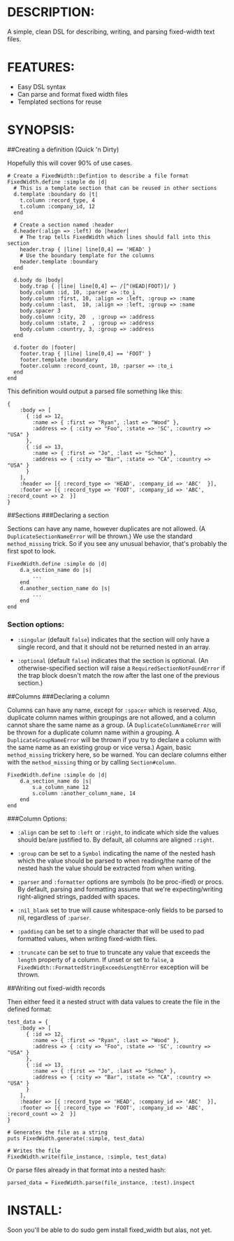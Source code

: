 DESCRIPTION:
============

A simple, clean DSL for describing, writing, and parsing fixed-width text files.

FEATURES:
=========

* Easy DSL syntax
* Can parse and format fixed width files
* Templated sections for reuse

SYNOPSIS:
=========

##Creating a definition (Quick 'n Dirty)

Hopefully this will cover 90% of use cases.

    # Create a FixedWidth::Defintion to describe a file format
    FixedWidth.define :simple do |d|
      # This is a template section that can be reused in other sections
      d.template :boundary do |t|
        t.column :record_type, 4
        t.column :company_id, 12
      end
    
      # Create a section named :header
      d.header(:align => :left) do |header|
        # The trap tells FixedWidth which lines should fall into this section
        header.trap { |line| line[0,4] == 'HEAD' }
        # Use the boundary template for the columns
        header.template :boundary
      end
    
      d.body do |body|
        body.trap { |line| line[0,4] =~ /[^(HEAD|FOOT)]/ }
        body.column :id, 10, :parser => :to_i
        body.column :first, 10, :align => :left, :group => :name
        body.column :last,  10, :align => :left, :group => :name
        body.spacer 3
        body.column :city, 20  , :group => :address
        body.column :state, 2  , :group => :address
        body.column :country, 3, :group => :address
      end
    
      d.footer do |footer|
        footer.trap { |line| line[0,4] == 'FOOT' }
        footer.template :boundary
        footer.column :record_count, 10, :parser => :to_i
      end
    end

This definition would output a parsed file something like this:

    {
        :body => [
          { :id => 12,
            :name => { :first => "Ryan", :last => "Wood" },
            :address => { :city => "Foo", :state => 'SC', :country => "USA" }
          },
          { :id => 13,
            :name => { :first => "Jo", :last => "Schmo" },
            :address => { :city => "Bar", :state => "CA", :country => "USA" }
          }
        ],
        :header => [{ :record_type => 'HEAD', :company_id => 'ABC'  }],
        :footer => [{ :record_type => 'FOOT', :company_id => 'ABC', :record_count => 2  }]
    }

##Sections
###Declaring a section

Sections can have any name, however duplicates are not allowed. (A `DuplicateSectionNameError` will be thrown.) We use the standard `method_missing` trick. So if you see any unusual behavior, that's probably the first spot to look.

    FixedWidth.define :simple do |d|
        d.a_section_name do |s|
            ...
        end
        d.another_section_name do |s|
            ...
        end
    end

### Section options:

* `:singular` (default `false`) indicates that the section will only have a single record, and that it should not be returned nested in an array.

* `:optional` (default `false`) indicates that the section is optional. (An otherwise-specified section will raise a `RequiredSectionNotFoundError` if the trap block doesn't match the row after the last one of the previous section.)

##Columns
###Declaring a column

Columns can have any name, except for `:spacer` which is reserved. Also, duplicate column names within groupings are not allowed, and a column cannot share the same name as a group. (A `DuplicateColumnNameError` will be thrown for a duplicate column name within a grouping. A `DuplicateGroupNameError` will be thrown if you try to declare a column with the same name as an existing group or vice versa.) Again, basic `method_missing` trickery here, so be warned. You can declare columns either with the `method_missing` thing or by calling `Section#column`.

    FixedWidth.define :simple do |d|
        d.a_section_name do |s|
            s.a_column_name 12
            s.column :another_column_name, 14
        end
    end

###Column Options:

* `:align` can be set to `:left` or `:right`, to indicate which side the values should be/are justified to. By default, all columns are aligned `:right`.

* `:group` can be set to a `Symbol` indicating the name of the nested hash which the value should be parsed to when reading/the name of the nested hash the value should be extracted from when writing.

* `:parser` and `:formatter` options are symbols (to be proc-ified) or procs. By default, parsing and formatting assume that we're expecting/writing right-aligned strings, padded with spaces.

* `:nil_blank` set to true will cause whitespace-only fields to be parsed to nil, regardless of `:parser`.

* `:padding` can be set to a single character that will be used to pad formatted values, when writing fixed-width files.

* `:truncate` can be set to true to truncate any value that exceeds the `length` property of a column. If unset or set to `false`, a `FixedWidth::FormattedStringExceedsLengthError` exception will be thrown.

##Writing out fixed-width records

Then either feed it a nested struct with data values to create the file in the defined format:

    test_data = {
        :body => [
          { :id => 12,
            :name => { :first => "Ryan", :last => "Wood" },
            :address => { :city => "Foo", :state => 'SC', :country => "USA" }
          },
          { :id => 13,
            :name => { :first => "Jo", :last => "Schmo" },
            :address => { :city => "Bar", :state => "CA", :country => "USA" }
          }
        ],
        :header => [{ :record_type => 'HEAD', :company_id => 'ABC'  }],
        :footer => [{ :record_type => 'FOOT', :company_id => 'ABC', :record_count => 2  }]
    }

    # Generates the file as a string
    puts FixedWidth.generate(:simple, test_data)

    # Writes the file
    FixedWidth.write(file_instance, :simple, test_data)

Or parse files already in that format into a nested hash:

    parsed_data = FixedWidth.parse(file_instance, :test).inspect

INSTALL:
========

Soon you'll be able to do
    sudo gem install fixed_width
but alas, not yet.